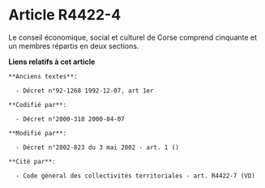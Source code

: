 # Article R4422-4

Le conseil économique, social et culturel de Corse comprend cinquante et un membres répartis en deux sections.

**Liens relatifs à cet article**

	**Anciens textes**:

	  - Décret n°92-1268 1992-12-07, art 1er

	**Codifié par**:

	  - Décret n°2000-318 2000-04-07

	**Modifié par**:

	  - Décret n°2002-823 du 3 mai 2002 - art. 1 ()

	**Cité par**:

	  - Code général des collectivités territoriales - art. R4422-7 (VD)
